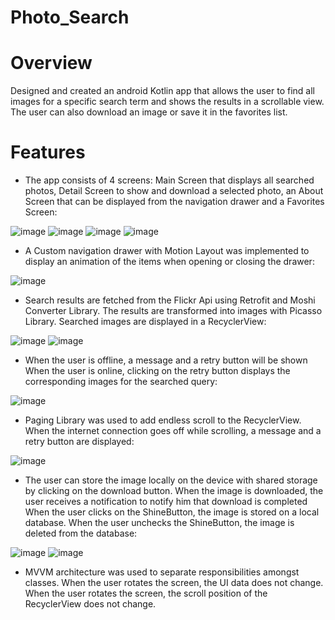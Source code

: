 # Photo_Search

# Overview

Designed and created an android Kotlin app that allows the user to find all images for a specific search term and shows the results in a scrollable view. The user can also download an image or save it in the favorites list.

# Features

- The app consists of 4 screens: Main Screen that displays all searched photos, Detail Screen to show and download a selected photo, 
an About Screen that can be displayed from the navigation drawer and a Favorites Screen:

![image](https://user-images.githubusercontent.com/35550711/134509058-493a090a-2ae2-4a12-9415-f9c5ef2b1d15.png) ![image](https://user-images.githubusercontent.com/35550711/134513322-25741ea2-93ad-411b-ac90-4b6d0fd0d0b2.png)
![image](https://user-images.githubusercontent.com/35550711/134513399-7ee71c4f-7b89-4375-aee4-e511994af6e9.png) ![image](https://user-images.githubusercontent.com/35550711/134513454-f503aa05-d88e-4a7e-b81f-11c9c1f67ef3.png)

- A Custom navigation drawer with Motion Layout was implemented to display an animation of the items when opening or closing the drawer:

![image](https://user-images.githubusercontent.com/35550711/134513801-4be5a28c-920d-4cab-9da5-6bfdf75c7a0c.png)

- Search results are fetched from the Flickr Api using Retrofit and Moshi Converter Library. The results are transformed into images with Picasso Library.
Searched images are displayed in a RecyclerView:

![image](https://user-images.githubusercontent.com/35550711/134513970-23fcd646-3e67-49fc-9f0b-40a5190b6b59.png)
![image](https://user-images.githubusercontent.com/35550711/134514071-441d9a50-cccb-4501-ac01-c08794dd3c93.png)

- When the user is offline, a message and a retry button will be shown
When the user is online, clicking on the retry button displays the corresponding images for the searched query:

![image](https://user-images.githubusercontent.com/35550711/134514246-25ae25df-f74a-4d26-9d8f-e0c59070e7f5.png)

- Paging Library was used to add endless scroll to the RecyclerView. When the internet connection goes off while scrolling, a message and a retry button are displayed:

![image](https://user-images.githubusercontent.com/35550711/134514421-a9191630-2549-467a-9b4b-214977e728f7.png)

- The user can store the image locally on the device with shared storage by clicking on the download button. When the image is downloaded, the user receives a notification to notify him that download is completed
When the user clicks on the ShineButton, the image is stored on a local database. When the user unchecks the ShineButton, the image is deleted from the database:

![image](https://user-images.githubusercontent.com/35550711/134514524-2d3a0bbc-69b5-4714-9105-f544471a3859.png)
![image](https://user-images.githubusercontent.com/35550711/134514583-8b109b01-dbfe-4625-9100-0761ab5c2bc7.png)

- MVVM architecture was used to separate responsibilities amongst classes. When the user rotates the screen, the UI data does not change. 
When the user rotates the screen, the scroll position of the RecyclerView does not change.
